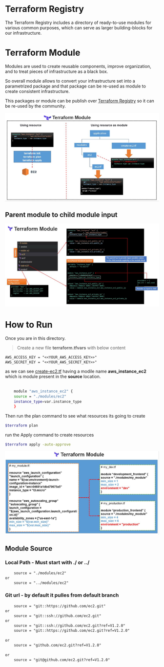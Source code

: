 # Terraform Registry
The Terraform Registry includes a directory of ready-to-use modules for various common purposes, which can serve as larger building-blocks for our infrastructure.


# Terraform Module

Modules are used to create reusable components, improve organization, and to treat pieces of infrastructure as a black box.

So overall module allows to convert your infrastructure set into a parametrized package and that package can be re-used as module to create consistent infrastructure. 

This packages or module can be publish over [Terraform Registry](#Terraform-Registry) so it can be re-used by the community. 


![Terraform-Module](../images/Terraform-Module-1.JPG)


## Parent module to child module input

![Terraform-Module-input-variables](../images/Terraform-Module-input-variables.JPG)


# How to Run 

Once you are in this directory. 

> Create a new file **terraform.tfvars** with below content 
```note
AWS_ACCESS_KEY = "<<YOUR_AWS_ACCESS_KEY>>"
AWS_SECRET_KEY = "<<YOUR_AWS_SECRET_KEY>>" 
```

as we can see [create-ec2.tf](create-ec2.tf) having a modile name **aws_instance_ec2** which is module present in the  **source** location.

```sh

    module "aws_instance_ec2" {
    source = "./modules/ec2"
    instance_type=var.instance_type
    }

```

Then run the plan command to see what resources its going to create

```sh
$terraform plan
```

run the Apply command to create resources 

```sh
$terraform apply -auto-approve
```

![Terraform-Module](../images/Terraform-Module.JPG)




## Module Source 

### Local Path - Must start with ./ or ../

```
    source = "./modules/ec2"
or
    source = "../modules/ec2"
```


### Git url - by default it pulles from default branch

```
    source = "git::https://github.com/ec2.git"
or
    source = "git::ssh://github.com/ec2.git"
or
    source = "git::ssh://github.com/ec2.git?ref=V1.2.0"
    source = "git::https://github.com/ec2.git?ref=V1.2.0"

or
    source = "github.com/ec2.git?ref=V1.2.0"

or
    source = "git@github.com/ec2.git?ref=V1.2.0"

```
